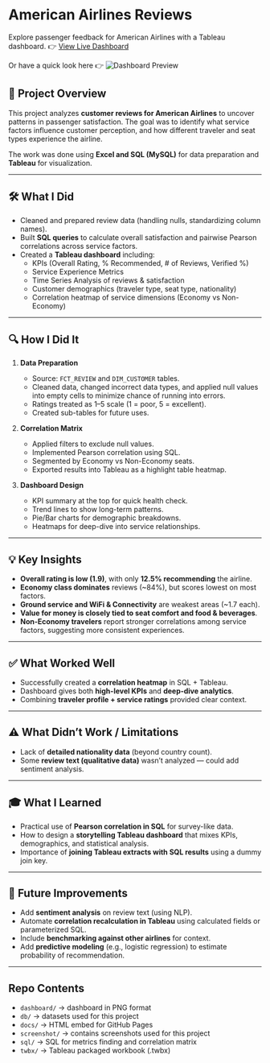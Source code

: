 # American Airlines Reviews

Explore passenger feedback for American Airlines with a Tableau dashboard.
👉 [View Live Dashboard](https://quanh171.github.io/american-airlines-reviews-dashboard/)

Or have a quick look here 👉 ![Dashboard Preview](dashboard.png)

## 📌 Project Overview
This project analyzes **customer reviews for American Airlines** to uncover patterns in passenger satisfaction. The goal was to identify what service factors influence customer perception, and how different traveler and seat types experience the airline.

The work was done using **Excel and SQL (MySQL)** for data preparation and **Tableau** for visualization.

---

## 🛠️ What I Did
- Cleaned and prepared review data (handling nulls, standardizing column names).
- Built **SQL queries** to calculate overall satisfaction and pairwise Pearson correlations across service factors.
- Created a **Tableau dashboard** including:
  - KPIs (Overall Rating, % Recommended, # of Reviews, Verified %)
  - Service Experience Metrics
  - Time Series Analysis of reviews & satisfaction
  - Customer demographics (traveler type, seat type, nationality)
  - Correlation heatmap of service dimensions (Economy vs Non-Economy)

---

## 🔍 How I Did It
1. **Data Preparation**
   - Source: `FCT_REVIEW` and `DIM_CUSTOMER` tables.
   - Cleaned data, changed incorrect data types, and applied null values into empty cells to minimize chance of running into errors.
   - Ratings treated as 1–5 scale (1 = poor, 5 = excellent).
   - Created sub-tables for future uses.

2. **Correlation Matrix**
   - Applied filters to exclude null values.
   - Implemented Pearson correlation using SQL.
   - Segmented by Economy vs Non-Economy seats.
   - Exported results into Tableau as a highlight table heatmap.

3. **Dashboard Design**
   - KPI summary at the top for quick health check.
   - Trend lines to show long-term patterns.
   - Pie/Bar charts for demographic breakdowns.
   - Heatmaps for deep-dive into service relationships.

---

## 💡 Key Insights
- **Overall rating is low (1.9)**, with only **12.5% recommending** the airline.
- **Economy class dominates** reviews (~84%), but scores lowest on most factors.
- **Ground service and WiFi & Connectivity** are weakest areas (~1.7 each).
- **Value for money is closely tied to seat comfort and food & beverages**.
- **Non-Economy travelers** report stronger correlations among service factors, suggesting more consistent experiences.

---

## ✅ What Worked Well
- Successfully created a **correlation heatmap** in SQL + Tableau.
- Dashboard gives both **high-level KPIs** and **deep-dive analytics**.
- Combining **traveler profile + service ratings** provided clear context.

---

## ⚠️ What Didn’t Work / Limitations
- Lack of **detailed nationality data** (beyond country count).
- Some **review text (qualitative data)** wasn’t analyzed — could add sentiment analysis.

---

## 🎓 What I Learned
- Practical use of **Pearson correlation in SQL** for survey-like data.
- How to design a **storytelling Tableau dashboard** that mixes KPIs, demographics, and statistical analysis.
- Importance of **joining Tableau extracts with SQL results** using a dummy join key.

---

## 🚀 Future Improvements
- Add **sentiment analysis** on review text (using NLP).
- Automate **correlation recalculation in Tableau** using calculated fields or parameterized SQL.
- Include **benchmarking against other airlines** for context.
- Add **predictive modeling** (e.g., logistic regression) to estimate probability of recommendation.

---

## Repo Contents
- `dashboard/` → dashboard in PNG format
- `db/` → datasets used for this project
- `docs/` → HTML embed for GitHub Pages
- `screenshot/` → contains screenshots used for this project
- `sql/` → SQL for metrics finding and correlation matrix
- `twbx/` → Tableau packaged workbook (.twbx)